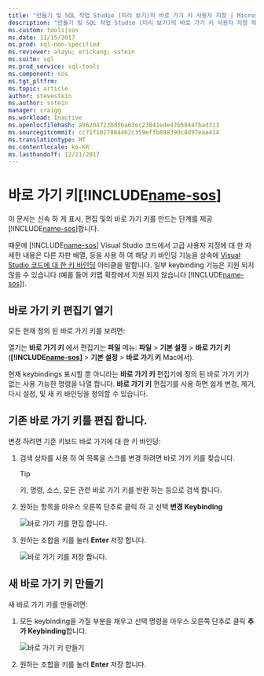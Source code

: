 ```yaml
---
title: "만들기 및 SQL 작업 Studio (미리 보기)의 바로 가기 키 사용자 지정 | Microsoft Docs"
description: "만들기 및 SQL 작업 Studio (미리 보기)의 바로 가기 키 사용자 지정 하는 방법에 알아봅니다."
ms.custom: tools|sos
ms.date: 11/15/2017
ms.prod: sql-non-specified
ms.reviewer: alayu; erickang; sstein
ms.suite: sql
ms.prod_service: sql-tools
ms.component: sos
ms.tgt_pltfrm: 
ms.topic: article
author: stevestein
ms.author: sstein
manager: craigg
ms.workload: Inactive
ms.openlocfilehash: a96204723bd56a63ec23841ede47b5844fbad313
ms.sourcegitcommit: cc71f1027884462c359effb898390c8d97eaa414
ms.translationtype: MT
ms.contentlocale: ko-KR
ms.lasthandoff: 12/21/2017
---
```

# <a name="keyboard-shortcuts-in-includename-sosincludesname-sosmd"></a>바로 가기 키[!INCLUDE[name-sos](../includes/name-sos.md)]

이 문서는 신속 하 게 표시, 편집 및의 바로 가기 키를 만드는 단계를 제공 [!INCLUDE[name-sos](../includes/name-sos-short.md)]합니다.

때문에 [!INCLUDE[name-sos](../includes/name-sos-short.md)] Visual Studio 코드에서 고급 사용자 지정에 대 한 자세한 내용은 다른 자판 배열, 등을 사용 하 여 해당 키 바인딩 기능을 상속에 [Visual Studio 코드에 대 한 키 바인딩](https://code.visualstudio.com/docs/getstarted/keybindings) 아티클을 말합니다. 일부 keybinding 기능은 지원 되지 않을 수 있습니다 (예를 들어 키맵 확장에서 지원 되지 않습니다 [!INCLUDE[name-sos](../includes/name-sos-short.md)]).


## <a name="open-the-keyboard-shortcuts-editor"></a>바로 가기 키 편집기 열기

모든 현재 정의 된 바로 가기 키를 보려면:

열기는 **바로 가기 키** 에서 편집기는 **파일** 메뉴: **파일** > **기본 설정**  >   **바로 가기 키** (**[!INCLUDE[name-sos](../includes/name-sos-short.md)]** > **기본 설정** > **바로 가기 키** Mac에서).

현재 keybindings 표시할 뿐 아니라는 **바로 가기 키** 편집기에 정의 된 바로 가기 키가 없는 사용 가능한 명령을 나열 합니다. **바로 가기 키** 편집기를 사용 하면 쉽게 변경, 제거, 다시 설정, 및 새 키 바인딩을 정의할 수 있습니다.  


## <a name="edit-existing-keyboard-shortcuts"></a>기존 바로 가기 키를 편집 합니다.

변경 하려면 기존 키보드 바로 가기에 대 한 키 바인딩:

1. 검색 상자를 사용 하 여 목록을 스크롤 변경 하려면 바로 가기 키를 찾습니다.
   > [!TIP]
   > 키, 명령, 소스, 모든 관련 바로 가기 키를 반환 하는 등으로 검색 합니다.

1. 원하는 항목을 마우스 오른쪽 단추로 클릭 하 고 선택 **변경 Keybinding**

   ![바로 가기 키를 편집 합니다.](media/keyboard-shortcuts/change-keybinding.png)

1. 원하는 조합을 키를 눌러 **Enter** 저장 합니다. 

   ![바로 가기 키를 저장 합니다.](media/keyboard-shortcuts/save-keybinding.png)

## <a name="create-new-keyboard-shortcuts"></a>새 바로 가기 키 만들기

새 바로 가기 키를 만들려면:

1. 모든 keybinding을 가질 부분을 채우고 선택 명령을 마우스 오른쪽 단추로 클릭 **추가 Keybinding**합니다.

   ![바로 가기 키 만들기](media/keyboard-shortcuts/add-keybinding.png)

1. 원하는 조합을 키를 눌러 **Enter** 저장 합니다.


